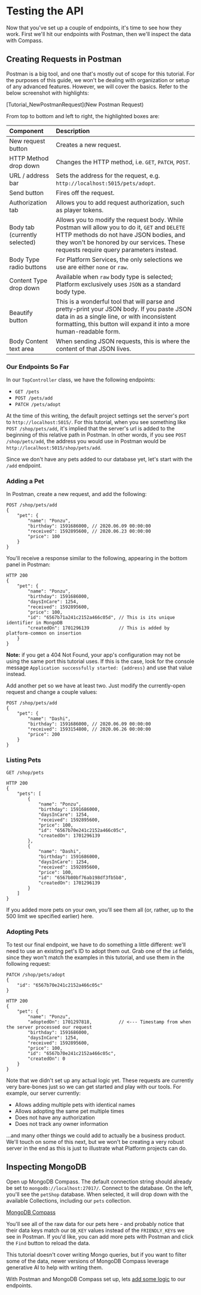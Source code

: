 # Testing the API

Now that you've set up a couple of endpoints, it's time to see how they work.  First we'll hit our endpoints with Postman, then we'll inspect the data with Compass.

## Creating Requests in Postman

Postman is a big tool, and one that's mostly out of scope for this tutorial.  For the purposes of this guide, we won't be dealing with organization or setup of any advanced features.  However, we will cover the basics.  Refer to the below screenshot with highlights:

[Tutorial_NewPostmanRequest](New Postman Request)

From top to bottom and left to right, the highlighted boxes are:

| Component                     | Description                                                                                                                                                                                                                          |
|:------------------------------|:-------------------------------------------------------------------------------------------------------------------------------------------------------------------------------------------------------------------------------------|
| New request button            | Creates a new request.                                                                                                                                                                                                               |
| HTTP Method drop down         | Changes the HTTP method, i.e. `GET`, `PATCH`, `POST`.                                                                                                                                                                                |
| URL / address bar             | Sets the address for the request, e.g. `http://localhost:5015/pets/adopt`.                                                                                                                                                           |
| Send button                   | Fires off the request.                                                                                                                                                                                                               |
| Authorization tab             | Allows you to add request authorization, such as player tokens.                                                                                                                                                                      |
| Body tab (currently selected) | Allows you to modify the request body.  While Postman will allow you to do it, `GET` and `DELETE` HTTP methods do not have JSON bodies, and they won't be honored by our services.  These requests require query parameters instead. |
| Body Type radio buttons       | For Platform Services, the only selections we use are either `none` or `raw`.                                                                                                                                                        |
| Content Type drop down        | Available when `raw` body type is selected; Platform exclusively uses `JSON` as a standard body type.                                                                                                                                |
| Beautify button               | This is a wonderful tool that will parse and pretty-print your JSON body.  If you paste JSON data in as a single line, or with inconsistent formatting, this button will expand it into a more human-readable form.                  |
| Body Content text area        | When sending JSON requests, this is where the content of that JSON lives.                                                                                                                                                            |

### Our Endpoints So Far

In our `TopController` class, we have the following endpoints:

* `GET /pets`
* `POST /pets/add`
* `PATCH /pets/adopt`

At the time of this writing, the default project settings set the server's port to `http://localhost:5015/`.  For this tutorial, when you see something like `POST /shop/pets/add`, it's implied that the server's url is added to the beginning of this relative path in Postman.  In other words, if you see `POST /shop/pets/add`, the address you would use in Postman would be `http://localhost:5015/shop/pets/add`.

Since we don't have any pets added to our database yet, let's start with the `/add` endpoint.

### Adding a Pet

In Postman, create a new request, and add the following:

```
POST /shop/pets/add
{
    "pet": {
        "name": "Ponzu",
        "birthday": 1591686000, // 2020.06.09 00:00:00
        "received": 1592895600, // 2020.06.23 00:00:00
        "price": 100
    }
}
```

You'll receive a response similar to the following, appearing in the bottom panel in Postman:

```
HTTP 200
{
    "pet": {
        "name": "Ponzu",
        "birthday": 1591686000,
        "daysInCare": 1254,
        "received": 1592895600,
        "price": 100,
        "id": "6567b71a241c2152a466c05d", // This is its unique identifier in MongoDB
        "createdOn": 1701296139           // This is added by platform-common on insertion
    }
}
```

**Note:** if you get a 404 Not Found, your app's configuration may not be using the same port this tutorial uses.  If this is the case, look for the console message `Application successfully started: {address}` and use that value instead.

Add another pet so we have at least two.  Just modify the currently-open request and change a couple values:

```
POST /shop/pets/add
{
    "pet": {
        "name": "Dashi",
        "birthday": 1591686000, // 2020.06.09 00:00:00
        "received": 1593154800, // 2020.06.26 00:00:00
        "price": 200
    }
}
```

### Listing Pets

```
GET /shop/pets

HTTP 200
{
    "pets": [
        {
            "name": "Ponzu",
            "birthday": 1591686000,
            "daysInCare": 1254,
            "received": 1592895600,
            "price": 100,
            "id": "6567b70e241c2152a466c05c",
            "createdOn": 1701296139
        },
        {
            "name": "Dashi",
            "birthday": 1591686000,
            "daysInCare": 1254,
            "received": 1592895600,
            "price": 100,
            "id": "6567b80bf76ab198df3fb5b8",
            "createdOn": 1701296139
        }
    ]
}
```

If you added more pets on your own, you'll see them all (or, rather, up to the 500 limit we specified earlier) here.

### Adopting Pets

To test our final endpoint, we have to do something a little different: we'll need to use an existing pet's ID to adopt them out.  Grab one of the `id` fields, since they won't match the examples in this tutorial, and use them in the following request:

```
PATCH /shop/pets/adopt
{
    "id": "6567b70e241c2152a466c05c"
}

HTTP 200
{
    "pet": {
        "name": "Ponzu",
        "adoptedOn": 1701297818,          // <--- Timestamp from when the server processed our request
        "birthday": 1591686000,
        "daysInCare": 1254,
        "received": 1592895600,
        "price": 100,
        "id": "6567b70e241c2152a466c05c",
        "createdOn": 0
    }
}
```

Note that we didn't set up any actual logic yet.  These requests are currently very bare-bones just so we can get started and play with our tools.  For example, our server currently:

* Allows adding multiple pets with identical names
* Allows adopting the same pet multiple times
* Does not have any authorization
* Does not track any owner information

...and many other things we could add to actually be a business product.  We'll touch on some of this next, but we won't be creating a very robust server in the end as this is just to illustrate what Platform projects can do.

## Inspecting MongoDB

Open up MongoDB Compass.  The default connection string should already be set to `mongodb://localhost:27017/`.  Connect to the database.  On the left, you'll see the `petShop` database.  When selected, it will drop down with the available Collections, including our `pets` collection.

[MongoDB Compass](Tutorial_MongoDBCompass.png)

You'll see all of the raw data for our pets here - and probably notice that their data keys match our `DB_KEY` values instead of the `FRIENDLY_KEY`s we see in Postman.  If you'd like, you can add more pets with Postman and click the `Find` button to reload the data.

This tutorial doesn't cover writing Mongo queries, but if you want to filter some of the data, newer versions of MongoDB Compass leverage generative AI to help with writing them.

With Postman and MongoDB Compass set up, lets [add some logic](05%20-%20Adding%20Logic.md) to our endpoints.